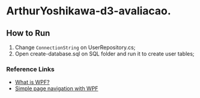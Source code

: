 # ArthurYoshikawa-d3-avaliacao.

## How to Run
1. Change ```ConnectionString``` on UserRepository.cs;
2. Open create-database.sql on SQL folder and run it to create user tables;

### Reference Links
- [What is WPF?](https://docs.microsoft.com/en-us/dotnet/desktop/wpf/overview/?view=netdesktop-6.0)
- [Simple page navigation with WPF](https://www.youtube.com/watch?v=aBh0weP1bmo&ab_channel=IlfordGrammarSchool)